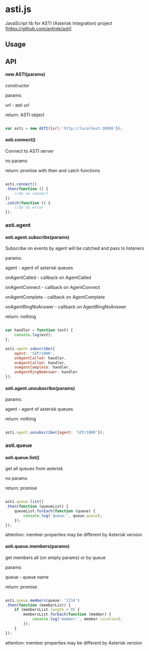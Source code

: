 # asti.js


JavaScript lib for ASTI (Asterisk Integration) project [https://github.com/antirek/asti]


## Usage



## API


#### new ASTI(params)

constructor

params:

url - asti url

return: ASTI object

`````javascript

var asti = new ASTI({url:'http://localhost:10000'});


`````


#### asti.connect()

Connect to ASTI server

no params

return: promise with then and catch functions

`````javascript

asti.connect()
.then(function () {
    //do on connect
})
.catch(function () {
    //do on error
});

`````


### asti.agent


#### asti.agent.subscribe(params)

Subscribe on events by agent will be catched and pass to listeners

params: 

agent - agent of asterisk queues

onAgentCalled - callback on AgentCalled

onAgentConnect - callback on AgentConnect

onAgentComplete - callback on AgentComplete

onAgentRingNoAnswer - callback on AgentRingNoAnswer

return: nothing


`````javascript

var handler = function (evt) {
    console.log(evt);
};

asti.agent.subscribe({
    agent: 'SIP/1000',
    onAgentCalled: handler,
    onAgentCalled: handler,
    onAgentComplete: handler,
    onAgentRingNoAnswer: handler
});

`````

#### asti.agent.unsubscribe(params)

params:

agent - agent of asterisk queues

return: nothing

`````javascript

asti.agent.unsubscribe({agent: 'SIP/1000'});

`````



### asti.queue


#### asti.queue.list()

get all queues from asterisk

no params

return: promise

`````javascript

asti.queue.list()
.then(function (queueList) {
    queueList.forEach(function (queue) {
        console.log('queue:', queue.queue);
    });
});

`````

attention: member properties may be different by Asterisk version



#### asti.queue.members(params)

get members all (on empty params) or by queue

params:

queue - queue name  

return: promise

`````javascript

asti.queue.members(queue: '1234')
.then(function (memberList) {
    if (membersList.length > 0) {
        membersList.forEach(function (member) {
            console.log('member:', member.location);
        });
    }
});

`````

attention: member properties may be different by Asterisk version